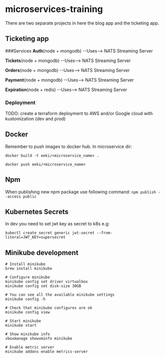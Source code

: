 # microservices-training
There are two separate projects in here the blog app and the ticketing app.

## Ticketing app

###Services
**Auth**(node + mongodb) --Uses--> NATS Streaming Server

**Tickets**(node + mongodb) --Uses--> NATS Streaming Server

**Orders**(node + mongodb) --Uses--> NATS Streaming Server

**Payment**(node + mongodb) --Uses--> NATS Streaming Server

**Expiration**(node + redis) --Uses--> NATS Streaming Server

### Deployment
TODO: create a terraform deployment to AWS and/or Google cloud with kustomization (dev and prod)

## Docker
Remember to push images to docker hub. In microservice dir:

`docker build -t eeki/<microservice_name> .`

`docker push eeki/<microservice_name>`

## Npm
When publishing new npm package use following command:
`npm publish --access public`

## Kubernetes Secrets
In dev you need to set jwt key as secret to k8s e.g:
```shell
kubectl create secret generic jwt-secret --from-literal=JWT_KEY=supersecret
```
## Minikube development

```shell
# Install minikube
brew install minikube

# Configure minikube
minikube config set driver virtualbox
minikube config set disk-size 30GB

# You can see all the available minikube settings
minikube config -h

# Check that minikube configures are ok
minikube config view

# Start minikube
minikube start

# Show minikube info
vboxmanage showvminfo minikube

# Enable metric server
minikube addons enable metrics-server

```

